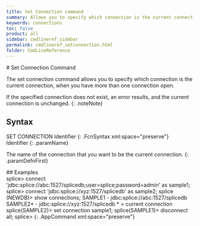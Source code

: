```yaml
---
title: Set Connection command
summary: Allows you to specify which connection is the current connection
keywords: connections
toc: false
product: all
sidebar: cmdlineref_sidebar
permalink: cmdlineref_setconnection.html
folder: CmdLineReference
---
```

<section>
<div class="TopicContent" data-swiftype-index="true" markdown="1">
# Set Connection Command

The <span class="AppCommand">set connection</span> command allows you to
specify which connection is the current connection, when you have more
than one connection open.

If the specified connection does not exist, an error results, and the
current connection is unchanged.
{: .noteNote}

## Syntax

<div class="fcnWrapperWide" markdown="1">
    SET CONNECTION Identifier
{: .FcnSyntax xml:space="preserve"}

</div>
<div class="paramList" markdown="1">
Identifier
{: .paramName}

The name of the connection that you want to be the current connection.
{: .paramDefnFirst}

</div>
## Examples

<div class="preWrapperWide" markdown="1">
    splice> connect 'jdbc:splice://abc:1527/splicedb;user=splice;password=admin' as sample1;
    splice> connect 'jdbc:splice://xyz:1527/splicedb' as sample2;
    splice (NEWDB)> show connections;
    SAMPLE1 -    jdbc:splice://abc:1527/splicedb
    SAMPLE2* -   jdbc:splice://xyz:1527/splicedb
    * = current connection
    splice(SAMPLE2)> set connection sample1;
    splice(SAMPLE1)> disconnect all;
    splice>
{: .AppCommand xml:space="preserve"}

</div>
</div>
</section>

